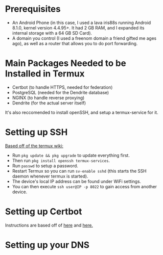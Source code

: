 # Prerequisites

- An Android Phone (in this case, I used a lava iris88s running Android 8.1.0, kernel version 4.4.95+. It had 2 GB RAM, and I expanded its internal storage with a 64 GB SD Card).  
- A domain you control (I used a freenom domain a friend gifted me ages ago), as well as a router that allows you to do port forwarding.




# Main Packages Needed to be Installed in Termux
 
- Certbot (to handle HTTPS, needed for federation)
- PostgreSQL (needed for the Dendrite database)
- NGINX (to handle reverse proxying)
- Dendrite (for the actual server itself)


It's also reccomended to install openSSH, and setup a termux-service for it.


# Setting up SSH 
[Based off of the termux wiki:](https://wiki.termux.com/wiki/Remote_Access)

- Run `pkg update && pkg upgrade` to update everything first.
- Then run `pkg install openssh termux-services`.
- Run `passwd` to setup a password.
- Restart Termux so you can run `sv-enable sshd` (this starts the SSH daemon whenever termux is started).
- The device's local IP address can be found under WiFi settings.
- You can then execute `ssh user@IP -p 8022` to gain access from another device.

# Setting up Certbot

Instructions are based off of [here](https://github.com/medanisjbara/synapse-termux/blob/main/GUIDE.md) and [here.](https://gist.github.com/meijerwynand/d2627fd2d45299ac70330f957de2d545)

# Setting up your DNS


